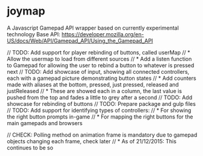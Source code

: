 # joymap
A Javascript Gamepad API wrapper based on currently experimental technology
Base API: https://developer.mozilla.org/en-US/docs/Web/API/Gamepad_API/Using_the_Gamepad_API


// TODO: Add support for player rebinding of buttons, called userMap
//       * Allow the usermap to load from different sources
//       * Add a listen function to Gamepad for allowing the user to rebind a button to whatever is pressed next
// TODO: Add showcase of input, showing all connected controllers, each with a gamepad picture demonstrating button states
//       * Add counters made with aliases at the bottom, pressed, just pressed, released and justReleased
//       * These are showed each in a column, the last value is pushed from the top and fades a little to grey after a second
// TODO: Add showcase for rebinding of buttons
// TODO: Prepare package and gulp files
// TODO: Add support for identifying types of controllers:
//       * For showing the right button prompts in-game
//       * For mapping the right buttons for the main gamepads and browsers

// CHECK: Polling method on animation frame is mandatory due to gamepad objects changing each frame, check later
//       * As of 21/12/2015: This continues to be so
